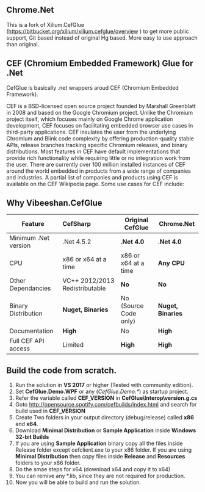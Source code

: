 ## Chrome.Net

This is a fork of Xilium.CefGlue (https://bitbucket.org/xilium/xilium.cefglue/overview ) to get more public support, Git based instead of original Hg based. More easy to use approach than original.

## CEF (Chromium Embedded Framework) Glue for .Net
CefGlue is basically .net wrappers aroud CEF (Chromium Embedded Framework).

CEF is a BSD-licensed open source project founded by Marshall Greenblatt in 2008 and based on the Google Chromium project. Unlike the Chromium project itself, which focuses mainly on Google Chrome application development, CEF focuses on facilitating embedded browser use cases in third-party applications. CEF insulates the user from the underlying Chromium and Blink code complexity by offering production-quality stable APIs, release branches tracking specific Chromium releases, and binary distributions. Most features in CEF have default implementations that provide rich functionality while requiring little or no integration work from the user. There are currently over 100 million installed instances of CEF around the world embedded in products from a wide range of companies and industries. A partial list of companies and products using CEF is available on the CEF Wikipedia page. Some use cases for CEF include:

## Why Vibeeshan.CefGlue

| Feature              | CefSharp          | Original CefGlue                       |Chrome.Net                             |
| -------------------- |:------------------| ---------------------------------------|---------------------------------------|
| Minimum .Net version | .Net 4.5.2        | **.Net 4.0**                           | **.Net 4.0**                          |
| CPU                  | x86 or x64 at a time          | x86 or x64 at a time       | **Any CPU**                           |
| Other Dependancies   | VC++ 2012/2013 Redistributable    | **No**                 | **No**                                |
| Binary Distribution  | **Nuget, Binaries**| No (Source Code only)                 | **Nuget, Binaries**                   |
| Documentation        | **High**          | No                                     | **High**                              |
| Full CEF API access  | Limited           | **High**                               | **High**                              |

## Build the code from scratch.

1. Run the solution in **VS 2017** or higher (Tested with community edition).
1. Set **CefGlue.Demo.WPF** or any (_CefGlue.Demo.*_) as startup project.
1. Refer the variable called **CEF_VERSION** in **CefGlue\Interop\version.g.cs** 
1. Goto http://opensource.spotify.com/cefbuilds/index.html and search for build used in **CEF_VERSION**
1. Create Two folders in your output directory (debug/release) called **x86** and **x64**.
1. Download **Minimal Distribution** or **Sample Application** inside **Windows 32-bit Builds**
1. If you are using **Sample Application** binary copy all the files inside Release folder except cefclient.exe to your x86 folder. If you are using **Minimal Distribution** then copy files inside **Release** and **Resources** folders to your x86 folder. 
1. Do the smae steps for x64 (download x64 and copy it to x64)
1. You can remive any *.lib, since they are not required for production.
1. Now you will be able to build and run the solution.

